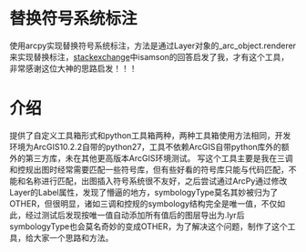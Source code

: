 # 替换符号系统标注
使用arcpy实现替换符号系统标注，方法是通过Layer对象的_arc_object.renderer来实现替换标注，[stackexchange](https://gis.stackexchange.com/questions/259673/how-to-change-or-assign-arcmap-layer-symbology-type-from-python)中isamson的回答启发了我，才有这个工具，非常感谢这位大神的思路启发！！！
# 介绍
提供了自定义工具箱形式和python工具箱两种，两种工具箱使用方法相同，开发环境为ArcGIS10.2.2自带的python27，工具不依赖ArcGIS自带python库外的额外的第三方库，未在其他更高版本ArcGIS环境测试。
写这个工具主要是我在三调和控规出图时经常需要匹配一些符号库，但有些好看的符号库只能与代码匹配，不能和名称进行匹配，出图插入符号系统很不友好，之后尝试通过ArcPy通过修改Layer的Label属性，发现了懵逼的地方，symbologyType莫名其妙被归为了OTHER，但很明显，诸如三调和控规的symbology结构完全是唯一值，不仅如此，经过测试后发现按唯一值自动添加所有值后的图层导出为.lyr后symbologyType也会莫名奇妙的变成OTHER，为了解决这个问题，制作了这个工具，给大家一个思路和方法。

